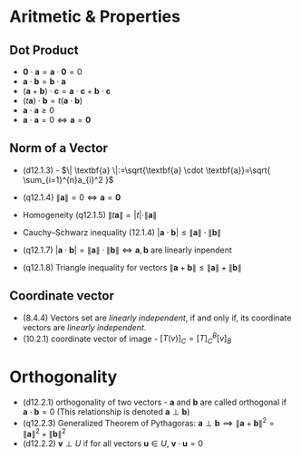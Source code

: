 # Aritmetic & Properties

## Dot Product

- $\textbf{0}\cdot\textbf{a}=\textbf{a}\cdot\textbf{0}=0$
- $\textbf{a}\cdot\textbf{b}=\textbf{b}\cdot\textbf{a}$
- $(\textbf{a}+\textbf{b})\cdot{\textbf{c}}=\textbf{a}\cdot\textbf{c}+\textbf{b}\cdot\textbf{c}$
- $(t\textbf{a})\cdot\textbf{b}=t(\textbf{a}\cdot\textbf{b})$
- $\textbf{a}\cdot\textbf{a}\geq 0$
- $\textbf{a}\cdot\textbf{a}= 0 \iff \textbf{a}=\textbf{0}$

## Norm of a Vector

- (d12.1.3) - $\| \textbf{a} \|:=\sqrt{\textbf{a} \cdot \textbf{a}}=\sqrt{ \sum_{i=1}^{n}a_{i}^2 }$

- (q12.1.4) $\|\textbf{a} \|=0 \iff \textbf{a}=\textbf{0}$
- Homogeneity (q12.1.5) $\|t \textbf{a} \|=|t|\cdot\| \textbf{a} \|$
- Cauchy–Schwarz inequality (12.1.4) $|\textbf{a}\cdot\textbf{b}| \leq  \| \textbf{a} \| \cdot{\| \textbf{b} \|}$
- (q12.1.7) $|\textbf{a}\cdot\textbf{b}| =  \| \textbf{a} \| \cdot{\| \textbf{b} \|} \iff \textbf{a},\textbf{b}$ are linearly inpendent 
- (q12.1.8) Triangle inequality for vectors $\| \textbf{a} + \textbf{b} \| \leq \| \textbf{a} \| +{\| \textbf{b} \|}$

## Coordinate vector

- (8.4.4) Vectors set are *linearly independent*, if and only if, its coordinate vectors are *linearly independent*.
- (10.2.1) coordinate vector of image - $[T(v)]_{C}=[T]^{B}_{C}[v]_{B}$

# Orthogonality  

- (d12.2.1) orthogonality of two vectors - $\textbf{a}$ and $\textbf{b}$ are called orthogonal if $\textbf{a}\cdot\textbf{b}=0$ (This relationship is denoted $\textbf{a}\perp\textbf{b}$)
- (q12.2.3) Generalized Theorem of Pythagoras: $\textbf{a}\perp\textbf{b}\implies\| \textbf{a} + \textbf{b} \|^2 = \| \textbf{a} \|^2 +{\| \textbf{b} \|}^2$
- (d12.2.2) $\mathbf{v} \perp U$ if for all vectors $\mathbf{u} \in U$, $\mathbf{v} \cdot \mathbf{u} = 0$
